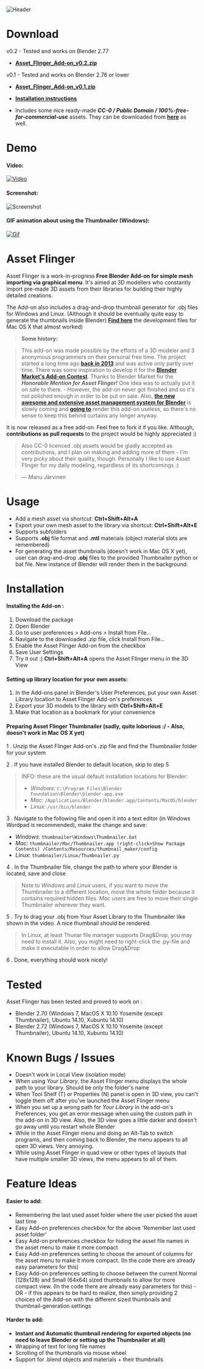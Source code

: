 ![Header](http://i.imgur.com/gp3BdlI.jpg)

# Download

v0.2 - Tested and works on Blender 2.77
- **[Asset_Flinger_Add-on_v0.2.zip](http://files.manujarvinen.com/Asset_Flinger/Asset_Flinger_Add-on_v0.2.zip)**

v0.1 - Tested and works on Blender 2.76 or lower
- **[Asset_Flinger_Add-on_v0.1.zip](http://files.manujarvinen.com/Asset_Flinger/Asset_Flinger_Add-on_v0.1.zip)**

- **[Installation instructions](https://github.com/BlenderAid/Asset-Flinger#installation)**
- Includes some nice ready-made ***CC-0 / Public Domain / 100%-free-for-commercial-use*** assets. They can be downloaded from **[here](http://blenderaid.com/asset_library)** as well.

# Demo

#### Video:
<a href="http://youtu.be/qYYoSTjIOTY" target="_blank">![Video](http://i.imgur.com/BwRkfsY.jpg)</a>
#### Screenshot:
![Screenshot](http://i.imgur.com/sjnjRNl.jpg)

#### GIF animation about using the Thumbnailer (Windows):
<a href="http://i.imgur.com/cbulKFh.gif" target="_blank">![Gif](http://i.imgur.com/cbulKFh.gif)</a>

# Asset Flinger
Asset Flinger is a work-in-progress **Free Blender Add-on for simple mesh importing via graphical menu**.
It's aimed at 3D modellers who constantly import pre-made 3D assets from their libraries for building their highly detailed creations.

The Add-on also includes a drag-and-drop thumbnail generator for .obj files for Windows and Linux. (Although it should be eventually quite easy to generate the thumbnails inside Blender) **[Find here](http://files.manujarvinen.com/Asset_Flinger/)** the development files for Mac OS X that almost worked)

> **Some history:**

> This add-on was made possible by the efforts of a 3D modeler and 3 anonymous programmers on their personal free time. The project started a long time ago **[back in 2013](http://blenderartists.org/forum/showthread.php?293731-OBJ-Asset-Library-Addon)** and was active only partly over time. There was some inspiration to develop it for the **[Blender Market's Add-on Contest](http://community.cgcookie.com/t/blender-add-on-contest-winners-announced/392)**. Thanks to Blender Market for the ***Honorable Mention for Asset Flinger!*** One idea was to actually put it on sale to there. - However, the add-on never got finished and so it's not polished enough in order to be put on sale. Also, **[the new awesome and extensive asset management system for Blender](https://mont29.wordpress.com/2015/01/14/assets-filebrowser-preliminary-work-experimental-build-i/)** is slowly coming and **[going to](http://wiki.blender.org/index.php/User:Brita/Proposals/UIPreviews)** render this add-on useless, so there's no sense to keep this behind curtains any longer anyway.

It is now released as a free add-on. Feel free to fork it if you like. 
Although, **contributions as pull requests** to the project would be highly appreciated :) 

> Also CC-0 licenced .obj assets would be gladly accepted as contributions, and I plan on making and adding more of them - I'm very picky about their quality, though. Personally I like to use Asset Flinger for my daily modeling, regardless of its shortcomings :) 

> — Manu Järvinen

# Usage

* Add a mesh asset via shortcut: **Ctrl+Shift+Alt+A**
* Export your own mesh asset to the library via shortcut: **Ctrl+Shift+Alt+E**
* Supports subfolders
* Supports **.obj** file format and **.mtl** materials (object material slots are remembered)
* For generating the asset thumbnails (doesn't work in Mac OS X yet), user can drag-and-drop **.obj** files to the provided Thumbnailer python or bat file. New instance of Blender will render them in the background.

# Installation
#### Installing the Add-on :
1. Download the package
2. Open Blender
3. Go to user preferences > Add-ons > Install from File...
4. Navigate to the downloaded .zip file, click Install from File...
5. Enable the Asset Flinger Add-on from the checkbox
6. Save User Settings
7. Try it out :) **Ctrl+Shift+Alt+A** opens the Asset Flinger menu in the 3D View

#### Setting up library location for your own assets:
1. In the Add-ons panel in Blender's User Preferences, put your own Asset Library location to Asset Flinger Add-on's preferences
2. Export your 3D models to the library with **Ctrl+Shift+Alt+E**
3. Make that location as a bookmark for your convenience

#### Preparing Asset Flinger Thumbnailer (sadly, quite loborious :/ - Also, doesn't work in Mac OS X yet)
1 . Unzip the Asset Flinger Add-on's .zip file and find the Thumbnailer folder for your system

2 . If you have installed Blender to default location, skip to step 5
> INFO: these are the usual default installation locations for Blender:
> * *Windows*: `C:\Program Files\Blender Foundation\Blender\blender-app.exe`
> * *Mac*: `/Applications/Blender/blender.app/Contents/MacOS/blender`
> * *Linux*: `/usr/bin/blender`

3 . Navigate to the following file and open it into a text editor (in Windows Wordpad is recommended), make the change and save:
 * *Windows*: `thumbnailer\Windows\Thumbnailer.bat`
 * *Mac*: `thumbnailer/Mac/Thumbnailer.app (right-click>Show Package Contents) /Contents/Resources/thumbnail_maker/config`
 * *Linux*: `thumbnailer/Linux/Thumbnailer.py`

4 . In the Thumbnailer file, change the path to where your Blender is located, save and close

> Note to *Windows* and *Linux* users, if you want to move the Thumbnailer to a different location, move the whole folder because it contains required hidden files. *Mac* users are free to move their single Thumbnailer wherever they want.

5 . Try to drag your .obj from Your Asset Library to the Thumbnailer like shown in the video. A nice thumbnail should be rendered.

> In Linux, at least Thunar file manager supports Drag&Drop, you may need to install it. Also, you might need to right-click the .py-file and make it executable in order to allow Drag&Drop

6 . Done, everything should work nicely!

# Tested
Asset Flinger has been tested and proved to work on :
* Blender 2.70 (Windows 7, MacOS X 10.10 Yosemite (except Thumbnailer), Ubuntu 14.10, Xubuntu 14.10)
* Blender 2.72 (Windows 7, MacOS X 10.10 Yosemite (except Thumbnailer), Ubuntu 14.10, Xubuntu 14.10)

# Known Bugs / Issues
* Doesn't work in Local View (isolation mode)
* When using *Your Library*, the Asset Flinger menu displays the whole path to your library. Should be only the folder's name
* When Tool Shelf (T) or Properties (N) panel is open in 3D view, you can't toggle them off after you've launched the Asset Flinger menu
* When you set up a wrong path for *Your Library* in the add-on's Preferences, you get an error message when using the custom path in the add-on in 3D view. Also, the 3D view goes a little darker and doesn't go away until you restart whole Blender
* While in the Asset Flinger menu and doing an Alt-Tab to switch programs, and then coming back to Blender, the menu appears to all open 3D views. Very annoying.
* While using Asset Flinger in quad view or other types of layouts that have multiple smaller 3D views, the menu appears to all of them.

# Feature Ideas

#### Easier to add:
* Remembering the last used asset folder where the user picked the asset last time
* Easy Add-on preferences checkbox for the above 'Remember last used asset folder'
* Easy Add-on preferences checkbox for hiding the asset file names in the asset menu to make it more compact
* Easy Add-on preferences setting to choose the amount of columns for the asset menu to make it more compact. (In the code there are already easy parameters for this)
* Easy Add-on preferences setting to choose between the current Normal (128x128) and Small (64x64) sized thumbnails to allow for more compact view. (In the code there are already easy parameters for this) - OR - if this appears to be hard to realize, then simply providing 2 choices of the Add-on with the different sized thumbnails and thumbnail-generation settings

#### Harder to add:
* **Instant and Automatic thumbnail rendering for exported objects (no need to leave Blender or setting up the Thumbnailer at all)**
* Wrapping of text for long file names
* Scrolling of the thumbnails via mouse wheel
* Support for .blend objects and materials + their thumbnails
